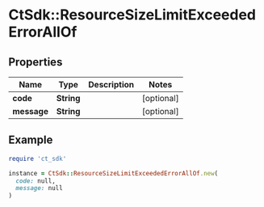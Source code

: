 # CtSdk::ResourceSizeLimitExceededErrorAllOf

## Properties

| Name | Type | Description | Notes |
| ---- | ---- | ----------- | ----- |
| **code** | **String** |  | [optional] |
| **message** | **String** |  | [optional] |

## Example

```ruby
require 'ct_sdk'

instance = CtSdk::ResourceSizeLimitExceededErrorAllOf.new(
  code: null,
  message: null
)
```

